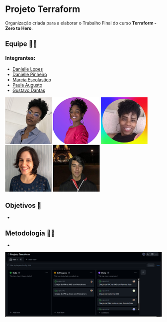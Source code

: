 # Projeto Terraform
Organização criada para a elaborar o Trabalho Final do curso **Terraform - Zero to Hero**.
## Equipe 🙋‍♀️
### Integrantes:
- [Danielle Lopes](https://github.com/danilopeslima)
- [Danielle Pinheiro](https://github.com/DaniellePinheiro)
- [Marcia Escolastico](https://github.com/MEscola)
- [Paula Augusto](https://github.com/pcamposaugusto)
- [Gustavo Dantas](https://github.com/Gustavo-Dantas22)

<div>
  <img src="https://github.com/Projeto-Terraform/.github/blob/main/daniL-photo.png" height="150" width="150">
  <img src="https://github.com/Projeto-Terraform/.github/blob/main/daniP-photo.png" height="150" width="150">
  <img src="https://github.com/Projeto-Terraform/.github/blob/main/marcia-photo.png" height="150" width="150">
  <img src="https://github.com/Projeto-Terraform/.github/blob/main/paula-photo.jpg" height="150" width="150">
  <img src="https://github.com/Projeto-Terraform/.github/blob/main/gustavo-photo.png" height="150" width="150">
</div>

## Objetivos 🎯
- 

## Metodologia 👩‍💻 
- 
<img src="https://github.com/Projeto-Terraform/.github/blob/main/kanban.png">

